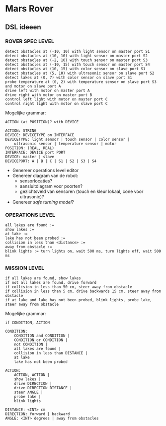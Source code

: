 # Mars Rover
## DSL ideeen
### ROVER SPEC LEVEL
```
detect obstacles at (-10, 10) with light sensor on master port S1
detect obstacles at (10, 10) with light sensor on master port S2
detect obstacles at (-2, 10) with touch sensor on master port S3
detect obstacles at (-10, 15) with touch sensor on master port S4
detect obstacles at (10, 15) with color sensor on slave port S1
detect obstacles at (5, 10) with ultrasonic sensor on slave port S2
detect lakes at (0, 7) with color sensor on slave port S1 
probe temperature at (0, 2) with temperature sensor on slave port S3 and motor on slave port A
drive left with motor on master port A
drive right with motor on master port B
control left light with motor on master port C
control right light with motor on slave port C
```

Mogelijke grammar:
```
ACTION (at POSITION)? with DEVICE
	
ACTION: STRING
DEVICE: DEVICETYPE on INTERFACE
DEVICETYPE: light sensor | touch sensor | color sensor | 
	ultrasonic sensor | temperature sensor | motor
POSITION: (REAL, REAL)
INTERFACE: DEVICE port PORT
DEVICE: master | slave
DEVICEPORT: A | B | C | S1 | S2 | S3 | S4
```
* Genereer operations level editor
* Genereer diagram van de robot:
	* sensorlocaties?
	* aansluitdiagram voor poorten?
	* gezichtsveld van sensoren (touch en kleur lokaal, cone voor ultrasonic)?
* Genereer *safe turning model*?

### OPERATIONS LEVEL
```
all lakes are found :=
show lakes := 
at lake :=
lake has not been probed :=
collision in less than <distance> := 
away from obstacle := 
blink lights := turn lights on, wait 500 ms, turn lights off, wait 500 ms
```

### MISSION LEVEL
```
if all lakes are found, show lakes
if not all lakes are found, drive forward
if collision in less than 50 cm, steer away from obstacle
if collision in less than 5 cm, drive backwards 15 cm, steer away from obstacle
if at lake and lake has not been probed, blink lights, probe lake, steer away from obstacle
```

Mogelijke grammar:
```
if CONDITION, ACTION

CONDITION:
	CONDITION and CONDITION |
	CONDITION or CONDITION |
	not CONDITION |		
	all lakes are found |
	collision in less than DISTANCE |
	at lake
	lake has not been probed

ACTION:
	ACTION, ACTION |
	show lakes |
	drive DIRECTION |
	drive DIRECTION DISTANCE |
	steer ANGLE |
	probe lake |
	blink lights

DISTANCE: <INT> cm
DIRECTION: forward | backward
ANGLE: <INT> degrees | away from obstacles
```		

